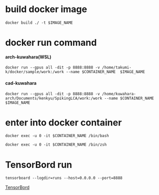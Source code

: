 # build docker image
```
docker build ./ -t $IMAGE_NAME
```

# docker run command
#### arch-kuwahara(WSL)
```
docker run --gpus all -dit -p 8888:8888 -v /home/takumi-k/docker/sample/work:/work --name $CONTAINER_NAME  $IMAGE_NAME
```
#### cad-kuwahara
```
docker run --gpus all -dit -p 8888:8888 -v /home/kuwahara-arch/Documents/kenkyu/SpikingLCA/work:/work --name $CONTAINER_NAME  $IMAGE_NAME
```

# enter into docker container
```
docker exec -u 0 -it $CONTAINER_NAME /bin/bash  
```
```
docker exec -u 0 -it $CONTAINER_NAME /bin/zsh
```

# TensorBord run
```
tensorboard --logdir=runs --host=0.0.0.0 --port=8888
```

[TensorBord](http://localhost:8888)
